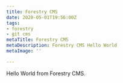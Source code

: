 ```yaml
---
title: Forestry CMS
date: 2020-05-01T19:56:00Z
tags:
- forestry
- git cms
metaTitle: Forestry CMS
metaDescription: Forestry CMS Hello World
metaImage: ''

---
```

Hello World from Forestry CMS.